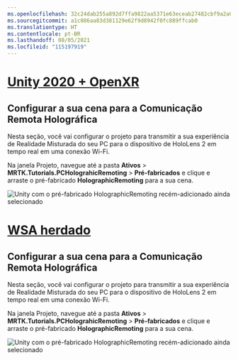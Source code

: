 ```yaml
---
ms.openlocfilehash: 32c24dab255a892d7ffa9822aa5371e63eceab27482cbf9a2a0c8c8066f841a9
ms.sourcegitcommit: a1c086aa83d381129e62f9d8942f0fc889ffcab0
ms.translationtype: HT
ms.contentlocale: pt-BR
ms.lasthandoff: 08/05/2021
ms.locfileid: "115197919"
---
```

# <a name="unity-2020--openxr"></a>[Unity 2020 + OpenXR](#tab/openxr)

## <a name="configuring-your-scene-for-holographic-remoting"></a>Configurar a sua cena para a Comunicação Remota Holográfica

Nesta seção, você vai configurar o projeto para transmitir a sua experiência de Realidade Misturada do seu PC para o dispositivo de HoloLens 2 em tempo real em uma conexão Wi-Fi.

Na janela Projeto, navegue até a pasta **Ativos** > **MRTK.Tutorials.PCHolograhicRemoting** > **Pré-fabricados** e clique e arraste o pré-fabricado **HolographicRemoting** para a sua cena.

![Unity com o pré-fabricado HolographicRemoting recém-adicionado ainda selecionado](../images/mrlearning-pc-holographic-remoting/Tutorial2-Section1-Step1-1-openxr.png)

# <a name="legacy-wsa"></a>[WSA herdado](#tab/wsa)

## <a name="configuring-your-scene-for-holographic-remoting"></a>Configurar a sua cena para a Comunicação Remota Holográfica

Nesta seção, você vai configurar o projeto para transmitir a sua experiência de Realidade Misturada do seu PC para o dispositivo de HoloLens 2 em tempo real em uma conexão Wi-Fi.

Na janela Projeto, navegue até a pasta **Ativos** > **MRTK.Tutorials.PCHolograhicRemoting** > **Pré-fabricados** e clique e arraste o pré-fabricado **HolographicRemoting** para a sua cena.

![Unity com o pré-fabricado HolographicRemoting recém-adicionado ainda selecionado](../images/mrlearning-pc-holographic-remoting/Tutorial2-Section1-Step1-1.png)
